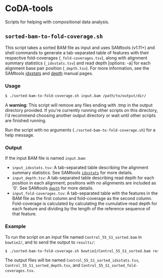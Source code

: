 # CoDA-tools
Scripts for helping with compositional data analysis.

## `sorted-bam-to-fold-coverage.sh`

This script takes a sorted BAM file as input and uses SAMtools (v1.11+) and shell commands to generate a tab-separated table of features with their respective fold-coverages (`_fold-coverages.tsv`), along with alignment summary statistics (`_idxstats.tsv`) and read depth \[options: -a\] for each alignment base pair position (`_depth.tsv`). For more information, see the SAMtools [idxstats](https://www.htslib.org/doc/samtools-idxstats.html) and [depth](http://www.htslib.org/doc/samtools-depth.html) manual pages.

### Usage

```bash
$ ./sorted-bam-to-fold-coverage.sh input.bam /path/to/output/dir/
```

A **warning**: This script will remove any files ending with .tmp in the output directory provided. If you're currently running other scripts on this directory, I'd recommend choosing another output directory or wait until other scripts are finished running.

Run the script with no arguments (`./sorted-bam-to-fold-coverage.sh`) for a help message.

### Output

If the input BAM file is named `input.bam`:

* `input_idxstats.tsv`: A tab-separated table describing the alignment summary statistics. See SAMtools [`idxstats`](https://www.htslib.org/doc/samtools-idxstats.html) for more details.
* `input_depth.tsv`: A tab-separated table describing read depth for each position in each alignment; positions with no alignments are included as '0'. See SAMtools [`depth`](http://www.htslib.org/doc/samtools-depth.html) for more details.
* `input_fold-coverages.tsv`: A tab-separated table with the features in the BAM file as the first column and fold-coverage as the second column. Fold-coverage is calculated by calculating the cumulative read depth for each feature and dividing by the length of the reference sequence of that feature.

### Example

To run the script on an input file named `Control_55_S1_sorted.bam` in `bowtie2/`, and to send the output to `results/`:

```bash
$ ./sorted-bam-to-fold-coverage.sh bowtie2/Control_55_S1_sorted.bam results/
```

The output files will be named `Control_55_S1_sorted_idxstats.tsv`, `Control_55_S1_sorted_depth.tsv`, and `Control_55_S1_sorted_fold-coverages.tsv`.
